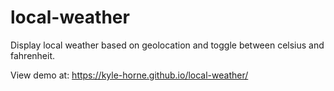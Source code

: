 # local-weather

Display local weather based on geolocation and toggle between celsius and fahrenheit.

View demo at:
https://kyle-horne.github.io/local-weather/
